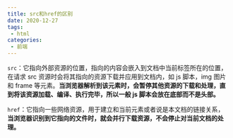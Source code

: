 ```yaml
---
title: src和href的区别
date: 2020-12-27
tags:
 - html
categories: 
 - 前端
---
```

`src`：它指向外部资源的位置，指向的内容会嵌入到文档中当前标签所在的位置，在请求 src 资源时会将其指向的资源下载并应用到文档内，如 js 脚本，img 图片和 frame 等元素。<b>当浏览器解析到该元素时，会暂停其他资源的下载和处理，直到将该资源加载、编译、执行完毕，所以一般 js 脚本会放在底部而不是头部。</b>

`href`：它指向一些网络资源，用于建立和当前元素或者说是本文档的链接关系，<b>当浏览器识别到它指向的文件时，就会并行下载资源，不会停止对当前文档的处理。</b>